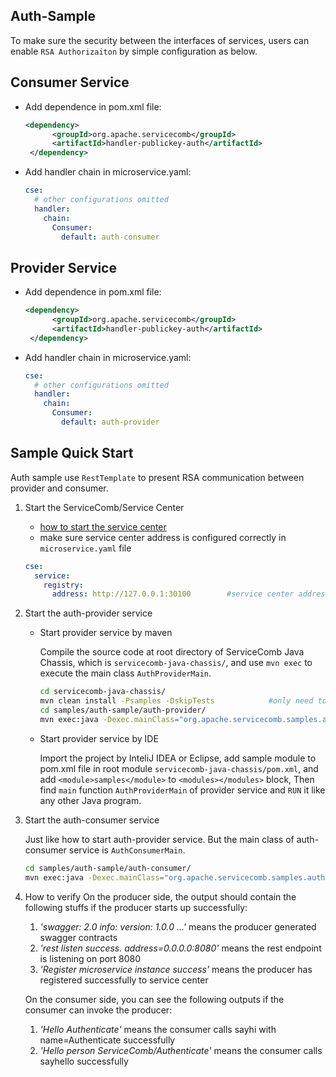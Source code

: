 ## Auth-Sample

To make sure the security between the interfaces of services, users can enable `RSA Authorizaiton` by simple configuration as below.

## Consumer Service

* Add dependence in pom.xml file:

  ```xml
  <dependency>
        <groupId>org.apache.servicecomb</groupId>
        <artifactId>handler-publickey-auth</artifactId>
   </dependency>
  ```

* Add handler chain in microservice.yaml:

  ```yaml
  cse:
    # other configurations omitted
    handler:
      chain:
        Consumer:
          default: auth-consumer
  ```

## Provider Service

* Add dependence in pom.xml file:

  ```xml
  <dependency>
        <groupId>org.apache.servicecomb</groupId>
        <artifactId>handler-publickey-auth</artifactId>
   </dependency>
  ```

* Add handler chain in microservice.yaml:

  ```yaml
  cse:
    # other configurations omitted
    handler:
      chain:
        Consumer:
          default: auth-provider
  ```

## Sample Quick Start

Auth sample use `RestTemplate` to present RSA communication between provider and consumer.

1. Start the ServiceComb/Service Center

   - [how to start the service center](http://servicecomb.apache.org/users/setup-environment/#)
   - make sure service center address is configured correctly in `microservice.yaml` file

   ```yaml
   cse:
     service:
       registry:
         address: http://127.0.0.1:30100		#service center address
   ```

2. Start the auth-provider service

   - Start provider service by maven

     Compile the source code at root directory of ServiceComb Java Chassis, which is `servicecomb-java-chassis/`, and use `mvn exec` to execute the main class `AuthProviderMain`.

     ```bash
     cd servicecomb-java-chassis/
     mvn clean install -Psamples -DskipTests			#only need to install at first time.
     cd samples/auth-sample/auth-provider/
     mvn exec:java -Dexec.mainClass="org.apache.servicecomb.samples.auth.provider.AuthProviderMain"
     ```

   - Start provider service by IDE

     Import the project by InteliJ IDEA or Eclipse, add sample module to pom.xml file in root module `servicecomb-java-chassis/pom.xml`, and add `<module>samples</module>` to `<modules></modules>` block, Then find `main` function `AuthProviderMain` of provider service and `RUN` it like any other Java program.

3. Start the auth-consumer service

   Just like how to start auth-provider service. But the main class of auth-consumer service is `AuthConsumerMain`. 

   ```bash
   cd samples/auth-sample/auth-consumer/
   mvn exec:java -Dexec.mainClass="org.apache.servicecomb.samples.auth.consumer.AuthConsumerMain"
   ```

4. How to verify
   On the producer side, the output should contain the following stuffs if the producer starts up successfully:
   1. *'swagger: 2.0 info: version: 1.0.0 ...'* means the producer generated swagger contracts
   2. *'rest listen success. address=0.0.0.0:8080'* means the rest endpoint is listening on port 8080
   3. *'Register microservice instance success'* means the producer has registered successfully to service center
   
   On the consumer side, you can see the following outputs if the consumer can invoke the producer:
   1. *'Hello Authenticate'* means the consumer calls sayhi with name=Authenticate successfully
   2. *'Hello person ServiceComb/Authenticate'* means the consumer calls sayhello successfully